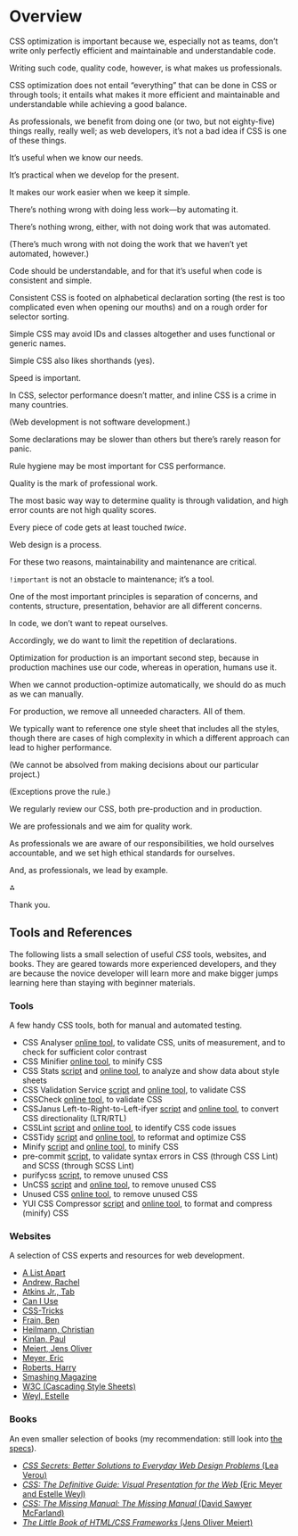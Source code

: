 # Overview

CSS optimization is important because we, especially not as teams, don’t write only perfectly efficient and maintainable and understandable code.

Writing such code, quality code, however, is what makes us professionals.

CSS optimization does not entail “everything” that can be done in CSS or through tools; it entails what makes it more efficient and maintainable and understandable while achieving a good balance.

As professionals, we benefit from doing one (or two, but not eighty-five) things really, really well; as web developers, it’s not a bad idea if CSS is one of these things.

It’s useful when we know our needs.

It’s practical when we develop for the present.

It makes our work easier when we keep it simple.

There’s nothing wrong with doing less work—by automating it.

There’s nothing wrong, either, with not doing work that was automated.

(There’s much wrong with not doing the work that we haven’t yet automated, however.)

Code should be understandable, and for that it’s useful when code is consistent and simple.

Consistent CSS is footed on alphabetical declaration sorting (the rest is too complicated even when opening our mouths) and on a rough order for selector sorting.

Simple CSS may avoid IDs and classes altogether and uses functional or generic names.

Simple CSS also likes shorthands (yes).

Speed is important.

In CSS, selector performance doesn’t matter, and inline CSS is a crime in many countries.

(Web development is not software development.)

Some declarations may be slower than others but there’s rarely reason for panic.

Rule hygiene may be most important for CSS performance.

Quality is the mark of professional work.

The most basic way way to determine quality is through validation, and high error counts are not high quality scores.

Every piece of code gets at least touched _twice_.

Web design is a process.

For these two reasons, maintainability and maintenance are critical.

`!important` is not an obstacle to maintenance; it’s a tool.

One of the most important principles is separation of concerns, and contents, structure, presentation, behavior are all different concerns.

In code, we don’t want to repeat ourselves.

Accordingly, we do want to limit the repetition of declarations.

Optimization for production is an important second step, because in production machines use our code, whereas in operation, humans use it.

When we cannot production-optimize automatically, we should do as much as we can manually.

For production, we remove all unneeded characters. All of them.

We typically want to reference one style sheet that includes all the styles, though there are cases of high complexity in which a different approach can lead to higher performance.

(We cannot be absolved from making decisions about our particular project.)

(Exceptions prove the rule.)

We regularly review our CSS, both pre-production and in production.

We are professionals and we aim for quality work.

As professionals we are aware of our responsibilities, we hold ourselves accountable, and we set high ethical standards for ourselves.

And, as professionals, we lead by example.

⁂

Thank you.

## Tools and References

The following lists a small selection of useful _CSS_ tools, websites, and books. They are geared towards more experienced developers, and they are because the novice developer will learn more and make bigger jumps learning here than staying with beginner materials.

### Tools

A few handy CSS tools, both for manual and automated testing.

* CSS Analyser [online tool](http://juicystudio.com/services/csstest.php), to validate CSS, units of measurement, and to check for sufficient color contrast
* CSS Minifier [online tool](https://cssminifier.com/), to minify CSS
* CSS Stats [script](https://github.com/cssstats/cssstats) and [online tool](http://cssstats.com/), to analyze and show data about style sheets
* CSS Validation Service [script](https://github.com/w3c/css-validator) and [online tool](https://jigsaw.w3.org/css-validator/), to validate CSS
* CSSCheck [online tool](http://www.htmlhelp.com/tools/csscheck/), to validate CSS
* CSSJanus Left-to-Right-to-Left-ifyer [script](https://code.google.com/archive/p/cssjanus/) and [online tool](https://cssjanus.appspot.com/), to convert CSS directionality (LTR/RTL)
* CSSLint [script](https://github.com/CSSLint/csslint) and [online tool](http://csslint.net/), to identify CSS code issues
* CSSTidy [script](http://csstidy.sourceforge.net/) and [online tool](https://hell.meiert.org/aux/optimize/css/), to reformat and optimize CSS
* Minify [script](https://github.com/matthiasmullie/minify) and [online tool](http://www.minifier.org/), to minify CSS
* pre-commit [script](https://github.com/WouterSioen/pre-commit), to validate syntax errors in CSS (through CSS Lint) and SCSS (through SCSS Lint)
* purifycss [script](https://github.com/purifycss/purifycss), to remove unused CSS
* UnCSS [script](https://github.com/giakki/uncss) and [online tool](https://uncss-online.com/), to remove unused CSS
* Unused CSS [online tool](https://unused-css.com/), to remove unused CSS
* YUI CSS Compressor [script](https://github.com/tubalmartin/YUI-CSS-compressor-PHP-port) and [online tool](https://hell.meiert.org/aux/compress/css/gui/), to format and compress (minify) CSS

### Websites

A selection of CSS experts and resources for web development.

* [A List Apart](https://alistapart.com/)
* [Andrew, Rachel](https://rachelandrew.co.uk/)
* [Atkins Jr., Tab](http://www.xanthir.com/blog/)
* [Can I Use](https://caniuse.com/)
* [CSS-Tricks](https://css-tricks.com/)
* [Frain, Ben](https://benfrain.com/)
* [Heilmann, Christian](https://christianheilmann.com/)
* [Kinlan, Paul](https://paul.kinlan.me/)
* [Meiert, Jens Oliver](https://meiert.com/en/blog/categories/development/)
* [Meyer, Eric](https://meyerweb.com/)
* [Roberts, Harry](https://csswizardry.com/)
* [Smashing Magazine](https://www.smashingmagazine.com/)
* [W3C (Cascading Style Sheets)](https://www.w3.org/Style/CSS/)
* [Weyl, Estelle](http://www.standardista.com/)

### Books

An even smaller selection of books (my recommendation: still look into [the specs](https://www.w3.org/TR/)).

* [_CSS Secrets: Better Solutions to Everyday Web Design Problems_ (Lea Verou)](https://www.amazon.com/dp/B0131MQ1NS/?tag=j9t-21-20)
* [_CSS: The Definitive Guide: Visual Presentation for the Web_ (Eric Meyer and Estelle Weyl)](https://www.amazon.com/dp/1449393195/?tag=j9t-21-20)
* [_CSS: The Missing Manual: The Missing Manual_ (David Sawyer McFarland)](https://www.amazon.com/dp/B0026OR2QI/?tag=j9t-21-20)
* [_The Little Book of HTML/CSS Frameworks_ (Jens Oliver Meiert)](http://www.oreilly.com/web-platform/free/book-of-html-css-frameworks.csp)